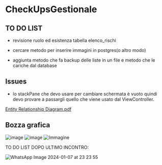 # CheckUpsGestionale

## TO DO LIST

* revisione ruolo ed esistenza tabella elenco_rischi 
  
* cercare metodo per inserire immagini in postgres(o altro modo) 

* aggiunta metodo che fa backup delle liste in un file e metodo che le cariche dal database

## Issues

* lo stackPane che devo usare per cambiare schermata è vuoto quindi devo provare a passargli quello che viene usato dal ViewController.

[Entity Relationship Diagram.pdf](https://github.com/Reme240400/CheckUpsGestionale/files/12409121/Entity.Relationship.Diagram.pdf)
## Bozza grafica
![image](https://github.com/Reme240400/CheckUpsGestionale/assets/123495144/97060dc4-bcc9-487f-9819-b06dc471902c)
![image](https://github.com/Reme240400/CheckUpsGestionale/assets/123495144/a3dd1621-d7e7-4491-8a9c-2ef09f3e9e3a)
![Immagine](https://github.com/Reme240400/CheckUpsGestionale/assets/123495144/b09f54ad-0287-4c77-a366-0347c34c7c5d)

TO DO LIST DOPO ULTIMO INCONTRO:

![WhatsApp Image 2024-01-07 at 23 23 55](https://github.com/Reme240400/CheckUpsGestionale/assets/123495144/78fdc95a-254f-4242-a2ef-c9550faa3dc8)
 

